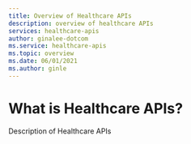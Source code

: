 ```yaml
---
title: Overview of Healthcare APIs
description: overview of healthcare APIs
services: healthcare-apis
author: ginalee-dotcom
ms.service: healthcare-apis
ms.topic: overview
ms.date: 06/01/2021
ms.author: ginle
---
```


# What is Healthcare APIs?

Description of Healthcare APIs
